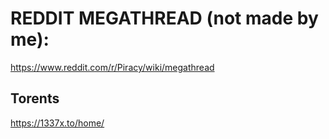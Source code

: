 # REDDIT MEGATHREAD (not made by me):
https://www.reddit.com/r/Piracy/wiki/megathread

## Torents
https://1337x.to/home/

